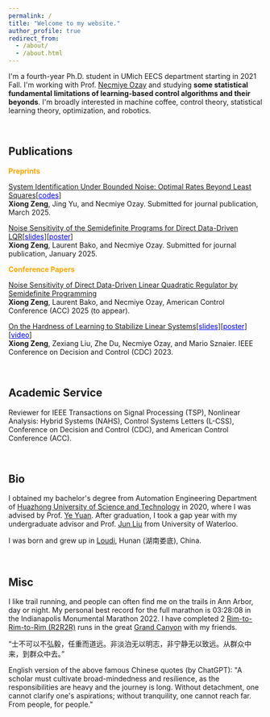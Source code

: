 ```yaml
---
permalink: /
title: "Welcome to my website."
author_profile: true
redirect_from: 
  - /about/
  - /about.html
---
```


I'm a fourth-year Ph.D. student in UMich EECS department starting in 2021 Fall. I'm working with Prof. <a href="https://web.eecs.umich.edu/~necmiye/" target="_blank">Necmiye Ozay</a> and studying **some statistical fundamental limitations of learning-based control algorithms and their beyonds**. I'm broadly interested in machine coffee, control theory, statistical learning theory, optimization, and robotics.

&nbsp;

## Publications

<span style="color:orange">**Preprints**</span>


[System Identification Under Bounded Noise: Optimal Rates Beyond Least Squares](https://arxiv.org/abs/2503.16817)[<a href="https://github.com/jy-cds/Bounded-Noise-SysID-Minimax-Lowerbound" style="color: blue;" target="_blank">codes</a>]<br>
**Xiong Zeng**, Jing Yu, and Necmiye Ozay. Submitted for journal publication, March 2025.

 
[Noise Sensitivity of the Semidefinite Programs for Direct Data-Driven LQR](https://arxiv.org/abs/2412.19705)[<a href="https://github.com/zengxiong111/zengxiong.github.io/blob/master/files/slides_Noise%20Sensitivity%20of%20DDD%20LQR%20by%20Semidefinite%20Programming.pdf" style="color: blue;" target="_blank">slides</a>][<a href="https://github.com/zengxiong111/zengxiong.github.io/blob/master/files/Poster_Noise%20Sensitivity%20of%20DDD%20LQR%20by%20Semidefinite%20Programming.pdf" style="color: blue;" target="_blank">poster</a>]<br>
**Xiong Zeng**, Laurent Bako, and Necmiye Ozay. Submitted for journal publication, January 2025.


 <span style="color:orange">**Conference Papers**</span>

 
 [Noise Sensitivity of Direct Data-Driven Linear Quadratic Regulator by Semidefinite Programming](https://web.eecs.umich.edu/~necmiye/pubs/ZengBO_acc25.pdf)<br>
 **Xiong Zeng**, Laurent Bako, and Necmiye Ozay, American Control Conference (ACC) 2025 (to appear).

 
 [On the Hardness of Learning to Stabilize Linear Systems](https://arxiv.org/abs/2311.11151)[<a href="https://github.com/zengxiong111/zengxiong.github.io/blob/master/files/hard_learn_stabilize_present.pdf" style="color: blue;" target="_blank">slides</a>][<a href="https://github.com/zengxiong111/zengxiong.github.io/blob/master/files/On%20The%20Hardness%20of%20Learning%20to%20Stabilize%20Linear%20Systems_Poster.pdf" style="color: blue;" target="_blank">poster</a>][<a href="https://www.youtube.com/watch?v=eP5KKam834w" style="color: blue;" target="_blank">video</a>]<br>
 **Xiong Zeng**, Zexiang Liu, Zhe Du, Necmiye Ozay, and Mario Sznaier. IEEE Conference on Decision and Control (CDC) 2023.

&nbsp;

## Academic Service

Reviewer for IEEE Transactions on Signal Processing (TSP), Nonlinear Analysis: Hybrid Systems (NAHS), Control Systems Letters (L-CSS), Conference on Decision and Control (CDC), and American Control Conference (ACC).

&nbsp;

## Bio

I obtained my bachelor's degree from Automation Engineering Department of <a href="http://english.hust.edu.cn/" target="_blank">Huazhong University of Science and Technology</a> in 2020, where I was advised by Prof. <a href="http://yy311.github.io/" target="_blank">Ye Yuan</a>. After graduation, I took a gap year with my undergraduate advisor and Prof. <a href="https://uwaterloo.ca/applied-mathematics/profiles/jun-liu" target="_blank">Jun Liu</a> from University of Waterloo.

I was born and grew up in <a href="https://en.wikipedia.org/wiki/Loudi" target="_blank">Loudi</a>, Hunan (湖南娄底), China.

&nbsp;

## Misc

I like trail running, and people can often find me on the trails in Ann Arbor, day or night. My personal best record for the full marathon is 03:28:08 in the Indianapolis Monumental Marathon 2022. I have completed 2 <a href="https://www.alltrails.com/explore/recording/rim2rim2rim--2" target="_blank">Rim-to-Rim-to-Rim (R2R2R)</a> runs in the great <a href="https://www.nps.gov/grca/planyourvisit/index.htm" target="_blank">Grand Canyon</a> with my friends. 

“士不可以不弘毅，任重而道远。非淡泊无以明志，非宁静无以致远。从群众中来，到群众中去。”

English version of the above famous Chinese quotes (by ChatGPT): "A scholar must cultivate broad-mindedness and resilience, as the responsibilities are heavy and the journey is long. Without detachment, one cannot clarify one's aspirations; without tranquility, one cannot reach far. From people, for people."

